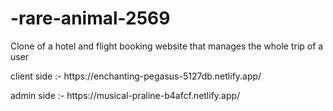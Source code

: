 # -rare-animal-2569
Clone of a hotel and flight booking website
that manages the whole trip of a user
<P>client side :- https://enchanting-pegasus-5127db.netlify.app/ </p>
admin side :- https://musical-praline-b4afcf.netlify.app/ 
